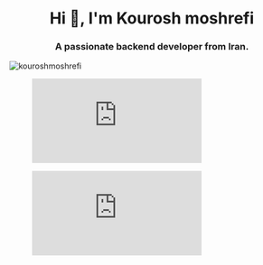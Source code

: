 <h1 align="center">Hi 👋, I'm Kourosh moshrefi</h1>
<h3 align="center">A passionate backend developer from Iran.</h3>

<p align="left"> <img src="https://komarev.com/ghpvc/?username=kouroshmoshrefi&label=Profile%20views&color=0e75b6&style=flat" alt="kouroshmoshrefi" /> </p>

<p>
  <figure><embed src="https://wakatime.com/share/@kouroshmoshrefi/b16f1764-f6a9-4091-8181-893232c1e0e4.svg"></embed></figure>
</p>

<p>
  <figure><embed src="https://wakatime.com/badge/user/e5382a40-0748-45c9-9bdb-a36a91215d13.svg"></embed></figure>
</p>
